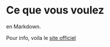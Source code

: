 # Ce que vous voulez

en Markdown.

Pour info, voila le [site officiel](http://daringfireball.net/projects/markdown/syntax)
